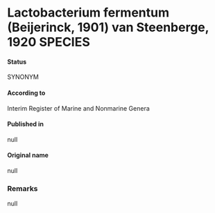 # Lactobacterium fermentum (Beijerinck, 1901) van Steenberge, 1920 SPECIES

#### Status
SYNONYM

#### According to
Interim Register of Marine and Nonmarine Genera

#### Published in
null

#### Original name
null

### Remarks
null